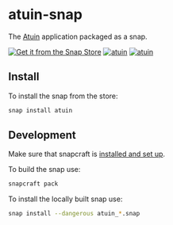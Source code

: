# atuin-snap

The [Atuin](https://atuin.sh/) application packaged as a snap.

[![Get it from the Snap Store](https://snapcraft.io/en/dark/install.svg)](https://snapcraft.io/atuin)
[![atuin](https://snapcraft.io/atuin/badge.svg)](https://snapcraft.io/atuin)
[![atuin](https://snapcraft.io/atuin/trending.svg?name=0)](https://snapcraft.io/atuin)

## Install

To install the snap from the store:

```bash
snap install atuin
```

## Development

Make sure that snapcraft is [installed and set up](https://snapcraft.io/docs/snapcraft-setup).

To build the snap use:

```bash
snapcraft pack
```

To install the locally built snap use:

```bash
snap install --dangerous atuin_*.snap
```
